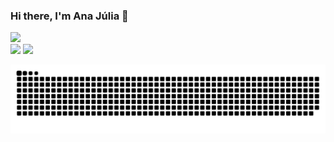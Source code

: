 ### Hi there, I'm Ana Júlia 👋

<div>
  <a href="https://github.com/anajur">
  <img height="180em" src="https://github-readme-stats.vercel.app/api/top-langs/?username=anajur&layout=compact&langs_count=16&theme=dracula"/>
</div>
<div>
  <a href="https://www.instagram.com/oanajuli" target="_blank"><img src="https://img.shields.io/badge/-Instagram-%23E4405F?style=for-the-badge&logo=instagram&logoColor=white" target="_blank"></a>
  <a href="https://www.linkedin.com/in/ana-j%C3%BAlia-da-rosa-14949517b/" target="_blank"><img src="https://img.shields.io/badge/-LinkedIn-%230077B5?style=for-the-badge&logo=linkedin&logoColor=white" target="_blank"></a> 
</div>

<!--
**anajur/anajur** is a ✨ _special_ ✨ repository because its `README.md` (this file) appears on your GitHub profile.

Here are some ideas to get you started:

- 🔭 I’m currently working on ...
- 🌱 I’m currently learning ...
- 👯 I’m looking to collaborate on ...
- 🤔 I’m looking for help with ...
- 💬 Ask me about ...
- 📫 How to reach me: ...
- 😄 Pronouns: ...
- ⚡ Fun fact: ...
-->

  ![Snake animation](https://github.com/anajur/anajur/blob/output/github-contribution-grid-snake.svg)
 



